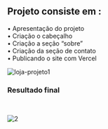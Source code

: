 ## Projeto consiste em :
• Apresentação do projeto <br>
• Criação o cabeçalho <br>
• Criação a seção “sobre” <br>
• Criação da seção de contato <br>
• Publicando o site com Vercel

![loja-projeto1](https://github.com/Dry-A/EbacTarefas/assets/112403510/184ad914-7417-43cf-86ea-3050b508af7c)

### Resultado final 
<br>

![2](https://github.com/Dry-A/EbacTarefas/assets/112403510/f265fe83-709e-4663-a15c-eebf0e46249f)
